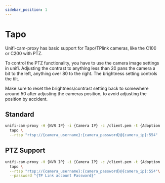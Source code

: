 ```yaml
---
sidebar_position: 1
---
```


# Tapo
Unifi-cam-proxy has basic support for Tapo/TPlink cameras, like the C100 or C200 with PTZ. 

To control the PTZ functionality, you have to use the camera image settings in unifi. Adjusting the contrast to anything less than 20 pans the camera a bit to the left, anything over 80 to the right. The brightness setting controls the tilt.

Make sure to reset the brightness/contrast setting back to somewhere around 50 after adjusting the cameras position, to avoid adjusting the position by accident.

## Standard
```sh
unifi-cam-proxy -H {NVR IP} -i {Camera IP} -c /client.pem -t {Adoption token} --mac 'AA:BB:CC:00:11:22'\
  tapo \
  --rtsp "rtsp://{camera_username}:{camera_password}@{camera_ip}:554"
```

## PTZ Support
```sh
unifi-cam-proxy -H {NVR IP} -i {Camera IP} -c /client.pem -t {Adoption token} --mac 'AA:BB:CC:00:11:22'\
  tapo \
  --rtsp "rtsp://{camera_username}:{camera_password}@{camera_ip}:554"\
  --password "{TP Link account Password}"
```